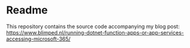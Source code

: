 # Readme

This repository contains the source code accompanying my blog post:
https://www.blimped.nl/running-dotnet-function-apps-or-app-services-accessing-microsoft-365/